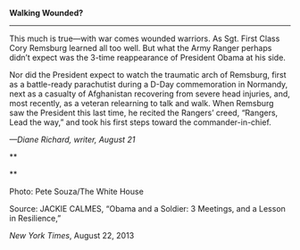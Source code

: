 **Walking Wounded?**

****

This much is true—with war comes wounded warriors. As Sgt. First Class Cory Remsburg learned all too well. But what the Army Ranger perhaps didn’t expect was the 3-time reappearance of President Obama at his side.

Nor did the President expect to watch the traumatic arch of Remsburg, first as a battle-ready parachutist during a D-Day commemoration in Normandy, next as a casualty of Afghanistan recovering from severe head injuries, and, most recently, as a veteran relearning to talk and walk. When Remsburg saw the President this last time, he recited the Rangers’ creed, “Rangers, Lead the way,” and took his first steps toward the commander-in-chief.

*—Diane Richard, writer, August 21*

**

**

Photo: Pete Souza/The White House

Source: JACKIE CALMES, “Obama and a Soldier: 3 Meetings, and a Lesson in Resilience,” 

*New York Times*, August 22, 2013 
